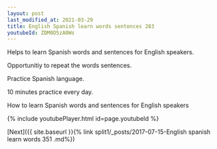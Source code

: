 ```yaml
---
layout: post
last_modified_at: 2021-03-29
title: English Spanish learn words sentences 283 
youtubeId: ZDM0D5zA0Ws
---
```

 
 
Helps to learn Spanish words and sentences for English speakers.

Opportunitiy to repeat the words sentences. 

Practice Spanish language. 
 
10 minutes practice every day. 
 
How to learn Spanish words and sentences for English speakers 
 
{% include youtubePlayer.html id=page.youtubeId %}
 
 
[Next]({{ site.baseurl }}{% link  split1/_posts/2017-07-15-English spanish learn words 351 .md%})
 
